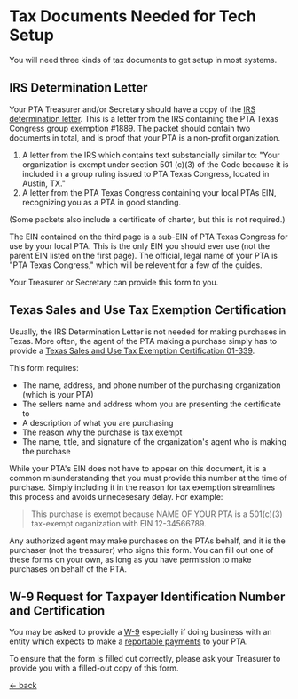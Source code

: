 # Tax Documents Needed for Tech Setup
You will need three kinds of tax documents to get setup in most systems.

## IRS Determination Letter
Your PTA Treasurer and/or Secretary should have a copy of the [IRS determination letter](./docs/irs-det-txptacongress.pdf).  This is a letter from the IRS containing the PTA Texas Congress group exemption #1889.  The packet should contain two documents in total, and is proof that your PTA is a non-profit organization.

1. A letter from the IRS which contains text substancially similar to: "Your organization is exempt under section 501 (c)(3) of the Code because it is included in a group ruling issued to PTA Texas Congress, located in Austin, TX."
2. A letter from the PTA Texas Congress containing your local PTAs EIN, recognizing you as a PTA in good standing.

(Some packets also include a certificate of charter, but this is not required.)

The EIN contained on the third page is a sub-EIN of PTA Texas Congress for use by your local PTA.  This is the only EIN you should ever use (not the parent EIN listed on the first page).  The official, legal name of your PTA is "PTA Texas Congress," which will be relevent for a few of the guides.

Your Treasurer or Secretary can provide this form to you.

## Texas Sales and Use Tax Exemption Certification
Usually, the IRS Determination Letter is not needed for making purchases in Texas.  More often, the agent of the PTA making a purchase simply has to provide a [Texas Sales and Use Tax Exemption Certification 01-339](https://comptroller.texas.gov/forms/01-339.pdf).

This form requires:

- The name, address, and phone number of the purchasing organization (which is your PTA)
- The sellers name and address whom you are presenting the certificate to
- A description of what you are purchasing
- The reason why the purchase is tax exempt
- The name, title, and signature of the organization's agent who is making the purchase

While your PTA's EIN does not have to appear on this document, it is a common misunderstanding that you must provide this number at the time of purchase.  Simply including it in the reason for tax exemption streamlines this process and avoids unnecesesary delay.  For example:

> This purchase is exempt because NAME OF YOUR PTA is a 501(c)(3) tax-exempt organization with EIN 12-34566789.

Any authorized agent may make purchases on the PTAs behalf, and it is the purchaser (not the treasurer) who signs this form.  You can fill out one of these forms on your own, as long as you have permission to make purchases on behalf of the PTA.

## W-9 Request for Taxpayer Identification Number and Certification
You may be asked to provide a [W-9](https://www.irs.gov/pub/irs-pdf/fw9.pdf) especially if doing business with an entity which expects to make a [reportable payments](https://www.irs.gov/forms-pubs/about-form-1099-misc) to your PTA.

To ensure that the form is filled out correctly, please ask your Treasurer to provide you with a filled-out copy of this form.

[<- back](./README.md)
